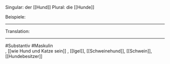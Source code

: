 Singular: der [[Hund]]
Plural: die [[Hunde]]


Beispiele:

---
Translation:


---

#Substantiv #Maskulin  
, [[wie Hund und Katze sein]]
, [[Igel]], [[Schweinehund]], [[Schwein]], [[Hundebesitzer]]